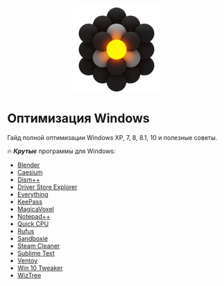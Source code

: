 
<p align="center">
  <img src="./img/Ultilites.png" alt="image" width="200"/>
</p>

# Оптимизация Windows
Гайд полной оптимизации Windows XP, 7, 8, 8.1, 10 и полезные советы.

:fire: ***Крутые*** программы для Windows:
- [Blender](https://www.blender.org/)
- [Caesium](https://saerasoft.com/caesium/)
- [Dism++](https://www.chuyu.me/ru/index.html)
- [Driver Store Explorer](https://github.com/lostindark/DriverStoreExplorer)
- [Everything](https://www.voidtools.com/ru-ru/)
- [KeePass](https://keepass.info/)
- [MagicaVoxel](https://ephtracy.github.io/)
- [Notepad++](https://notepad-plus-plus.org/)
- [Quick CPU](https://www.coderbag.com/product/quickcpu)
- [Rufus](https://rufus.ie/)
- [Sandboxie](https://github.com/sandboxie/sandboxie)
- [Steam Cleaner](https://github.com/Codeusa/SteamCleaner)
- [Sublime Text](https://www.sublimetext.com/)
- [Ventoy](https://github.com/ventoy/Ventoy)
- [Win 10 Tweaker](https://win10tweaker.pro/)
- [WizTree](https://wiztreefree.com/)
